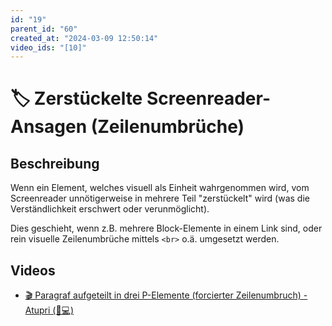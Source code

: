```yaml
---
id: "19"
parent_id: "60"
created_at: "2024-03-09 12:50:14"
video_ids: "[10]"
---
```


# 🏷️ Zerstückelte Screenreader-Ansagen (Zeilenumbrüche)

## Beschreibung

Wenn ein Element, welches visuell als Einheit wahrgenommen wird, vom Screenreader unnötigerweise in mehrere Teil "zerstückelt" wird (was die Verständlichkeit erschwert oder verunmöglicht).

Dies geschieht, wenn z.B. mehrere Block-Elemente in einem Link sind, oder rein visuelle Zeilenumbrüche mittels `<br>` o.ä. umgesetzt werden.

## Videos

- [🎬 Paragraf aufgeteilt in drei P-Elemente (forcierter Zeilenumbruch) - Atupri (🚨💻)](/de/videos/paragraf-aufgeteilt-in-drei-p-elemente-forcierter-zeilenumbruch-atupri)
